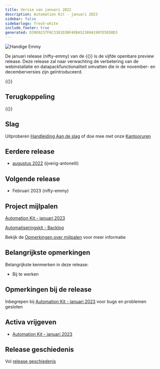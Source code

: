 ```yaml
---
title: Versie van januari 2022
description: Automation Kit - januari 2023
sidebar: false
sidebarlogo: fresh-white
include_footer: true
generated: D39E0237F6C3381D3BF4EB452369A1907E5ED0D3
---
```


<div class="optional">

![Handige Emmy](/images/nifty-emmy.png)

De januari release (nifty-emmy) van de {{<product-name>}} is de vijfde openbare preview release. Deze release zal naar verwachting de verbetering van de webinstallatie en datapackfunctionaliteit omvatten die in de november- en decemberversies zijn geïntroduceerd.

</div>

<div class="optional">

{{<presentationStyles>}}

## Terugkoppeling

{{<questions name="/releases/january-2023.json" completed="Thank you for providing feedback" showNavigationButtons=false >}}

</div>

<div class="optional">

## Slag

Uitproberen [Handleiding Aan de slag](/nl/get-started) of doe mee met onze [Kantooruren](/nl/office-hours)

## Eerdere release

- [augustus 2022](/nl/releases/december-2022) (ijverig-antonelli)

## Volgende release

- Februari 2023 (nifty-emmy)

## Project mijlpalen

[Automation Kit - januari 2023](https://github.com/orgs/microsoft/projects/486/views/9)

[Automatiseringskit - Backlog](https://github.com/orgs/microsoft/projects/486/views/1)

Bekijk de [Opmerkingen over mijlpalen](/nl/releases/milestones) voor meer informatie

## Belangrijkste opmerkingen

Belangrijkste kenmerken in deze release:

- Bij te werken

## Opmerkingen bij de release

Inbegrepen bij [Automation Kit - januari 2023](https://github.com/microsoft/powercat-automation-kit/releases/tag/AutomationKit-January2023) voor bugs en problemen gesloten

## Activa vrijgeven

- [Automation Kit - januari 2023](https://github.com/microsoft/powercat-automation-kit/releases/tag/AutomationKit-January2023)

## Release geschiedenis

Vol [release geschiedenis](/nl/releases)

</div>
